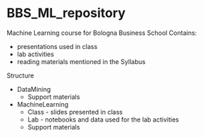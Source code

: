 # BBS_ML_repository
 Machine Learning course for Bologna Business School
 Contains:
 - presentations used in class
 - lab activities
 - reading materials mentioned in the Syllabus

Structure
- DataMining
  -  Support materials
- MachineLearning
  - Class - slides presented in class
  - Lab - notebooks and data used for the lab activities
  - Support materials
